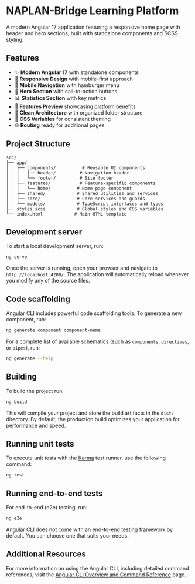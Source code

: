 # NAPLAN-Bridge Learning Platform

A modern Angular 17 application featuring a responsive home page with header and hero sections, built with standalone components and SCSS styling.

## Features

- ✨ **Modern Angular 17** with standalone components
- 🎨 **Responsive Design** with mobile-first approach
- 📱 **Mobile Navigation** with hamburger menu
- 🎯 **Hero Section** with call-to-action buttons
- 📊 **Statistics Section** with key metrics
- 🚀 **Features Preview** showcasing platform benefits
- 🔧 **Clean Architecture** with organized folder structure
- 💅 **CSS Variables** for consistent theming
- 🌐 **Routing** ready for additional pages

## Project Structure

```
src/
├── app/
│   ├── components/          # Reusable UI components
│   │   ├── header/         # Navigation header
│   │   └── footer/         # Site footer
│   ├── features/           # Feature-specific components
│   │   └── home/          # Home page component
│   ├── shared/            # Shared utilities and services
│   ├── core/              # Core services and guards
│   └── models/            # TypeScript interfaces and types
├── styles.scss            # Global styles and CSS variables
└── index.html            # Main HTML template
```

## Development server

To start a local development server, run:

```bash
ng serve
```

Once the server is running, open your browser and navigate to `http://localhost:4200/`. The application will automatically reload whenever you modify any of the source files.

## Code scaffolding

Angular CLI includes powerful code scaffolding tools. To generate a new component, run:

```bash
ng generate component component-name
```

For a complete list of available schematics (such as `components`, `directives`, or `pipes`), run:

```bash
ng generate --help
```

## Building

To build the project run:

```bash
ng build
```

This will compile your project and store the build artifacts in the `dist/` directory. By default, the production build optimizes your application for performance and speed.

## Running unit tests

To execute unit tests with the [Karma](https://karma-runner.github.io) test runner, use the following command:

```bash
ng test
```

## Running end-to-end tests

For end-to-end (e2e) testing, run:

```bash
ng e2e
```

Angular CLI does not come with an end-to-end testing framework by default. You can choose one that suits your needs.

## Additional Resources

For more information on using the Angular CLI, including detailed command references, visit the [Angular CLI Overview and Command Reference](https://angular.dev/tools/cli) page.
